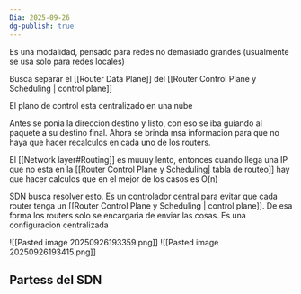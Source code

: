 ```yaml
---
Dia: 2025-09-26
dg-publish: true
---
```

Es una modalidad, pensado para redes no demasiado grandes (usualmente se usa solo para redes locales)

Busca separar el [[Router Data Plane]] del [[Router Control Plane y Scheduling | control plane]]

El plano de control esta centralizado en una nube

Antes se ponia la direccion destino y listo, con eso se iba guiando al paquete a su destino final. Ahora se brinda msa informacion para que no haya que hacer recalculos en cada uno de los routers. 

El [[Network layer#Routing]] es muuuy lento, entonces cuando llega una IP que no esta en la [[Router Control Plane y Scheduling| tabla de routeo]] hay que hacer calculos que en el mejor de los casos es O(n)

SDN busca resolver esto. Es un controlador central para evitar que cada router tenga un [[Router Control Plane y Scheduling | control plane]]. De esa forma los routers solo se encargaria de enviar las cosas. Es una configuracion centralizada

![[Pasted image 20250926193359.png]]
![[Pasted image 20250926193415.png]]


## Partess del SDN